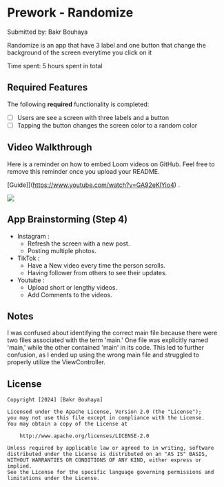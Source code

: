 # Prework - Randomize

Submitted by: Bakr Bouhaya

Randomize is an app that have 3 label and one button that change the background of the screen everytime you click on it 

Time spent: 5 hours spent in total

## Required Features

The following **required** functionality is completed:

- [ ] Users are see a screen with three labels and a button
- [ ] Tapping the button changes the screen color to a random color
 
## Video Walkthrough

Here is a reminder on how to embed Loom videos on GitHub. Feel free to remove this reminder once you upload your README. 

[Guide]](https://www.youtube.com/watch?v=GA92eKlYio4) .

<div>
    <a href="https://www.loom.com/share/432fa75c33a94550b0fa768be5874765">
    </a>
    <a href="https://www.loom.com/share/432fa75c33a94550b0fa768be5874765">
      <img style="max-width:300px;" src="https://cdn.loom.com/sessions/thumbnails/432fa75c33a94550b0fa768be5874765-d53fac94d6f2c8d6-full-play.gif">
    </a>
  </div>

## App Brainstorming (Step 4)

- Instagram :
    - Refresh the screen with a new post.
    - Posting multiple photos.
- TikTok :
    - Have a New video every time the person scrolls.
    - Having follower from others to see their updates.
- Youtube :
    - Upload short or lengthy videos.
    -  Add Comments to the videos.

## Notes

I was confused about identifying the correct main file because there were two files associated with the term 'main.' One file was explicitly named 'main,' while the other contained 'main' in its code. This led to further confusion, as I ended up using the wrong main file and struggled to properly utilize the ViewController.

## License

    Copyright [2024] [Bakr Bouhaya]

    Licensed under the Apache License, Version 2.0 (the "License");
    you may not use this file except in compliance with the License.
    You may obtain a copy of the License at

        http://www.apache.org/licenses/LICENSE-2.0

    Unless required by applicable law or agreed to in writing, software
    distributed under the License is distributed on an "AS IS" BASIS,
    WITHOUT WARRANTIES OR CONDITIONS OF ANY KIND, either express or implied.
    See the License for the specific language governing permissions and
    limitations under the License.

